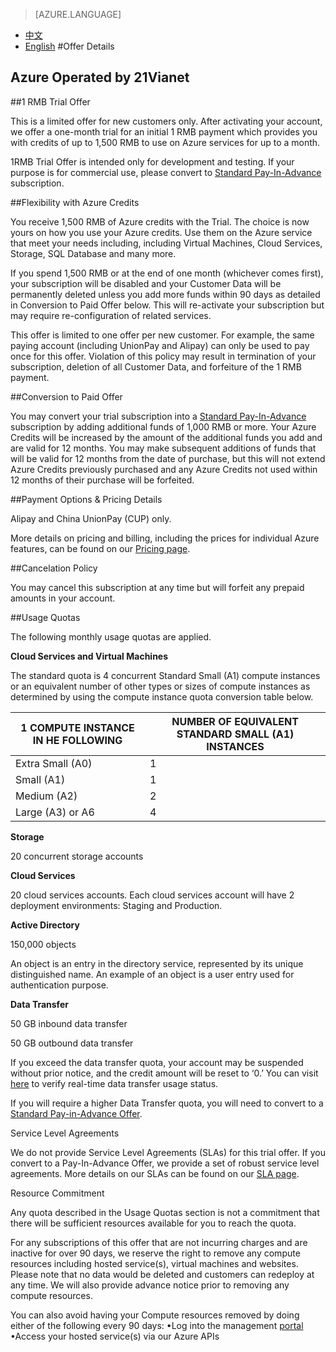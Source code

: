 <properties
	pageTitle="Offer Details - Microsoft Azure"
    description="Offer Details - 1 RMB Trial Offer"
    services=""
    documentationCenter=""
    authors=""
    manager=""
    editor=""
    tags=""/>

<tags ms.service="legal-en" ms.date="" wacn.date="" wacn.lang="en"/>

> [AZURE.LANGUAGE]
- [中文](/offers/ms-mc-azr-44p/)
- [English](/offers/ms-mc-azr-44p-en/)
#Offer Details

## Azure Operated by 21Vianet

##1 RMB Trial Offer

This is a limited offer for new customers only. After activating your account, we offer a one-month trial for an initial 1 RMB payment which provides you with credits of up to 1,500 RMB to use on Azure services for up to a month.

1RMB Trial Offer is intended only for development and testing. If your purpose is for commercial use, please convert to  [Standard Pay-In-Advance](https://www.azure.cn/offers/ms-mc-arz-33p/) subscription.

##Flexibility with Azure Credits

You receive 1,500 RMB of Azure credits with the Trial. The choice is now yours on how you use your Azure credits. Use them on the Azure service that meet your needs including, including Virtual Machines, Cloud Services, Storage, SQL Database and many more.

If you spend 1,500 RMB or at the end of one month (whichever comes first), your subscription will be disabled and your Customer Data will be permanently deleted unless you add more funds within 90 days as detailed in Conversion to Paid Offer below. This will re-activate your subscription but may require re-configuration of related services. 

This offer is limited to one offer per new customer. For example, the same paying account (including UnionPay and Alipay) can only be used to pay once for this offer. Violation of this policy may result in termination of your subscription, deletion of all Customer Data, and forfeiture of the 1 RMB payment.

##Conversion to Paid Offer

You may convert your trial subscription into a  [Standard Pay-In-Advance](https://www.azure.cn/offers/ms-mc-arz-33p/) subscription by adding additional funds of 1,000 RMB or more. Your Azure Credits will be increased by the amount of the additional funds you add and are valid for 12 months. You may make subsequent additions of funds that will be valid for 12 months from the date of purchase, but this will not extend Azure Credits previously purchased and any Azure Credits not used within 12 months of their purchase will be forfeited.

##Payment Options & Pricing Details

Alipay and China UnionPay (CUP) only.

More details on pricing and billing, including the prices for individual Azure features, can be found on our [Pricing page](https://www.azure.cn/pricing/overview/).

##Cancelation Policy

You may cancel this subscription at any time but will forfeit any prepaid amounts in your account.

##Usage Quotas

The following monthly usage quotas are applied. 

**Cloud Services and Virtual Machines**

The standard quota is 4 concurrent Standard Small (A1) compute instances or an equivalent number of other types or sizes of compute instances as determined by using the compute instance quota conversion table below.


|1 COMPUTE INSTANCE IN  HE FOLLOWING|NUMBER OF EQUIVALENT STANDARD SMALL (A1) INSTANCES|
|-----------------------|----------------------------|
|Extra Small (A0) |1 |
|Small (A1) |1 |
|Medium (A2)| 2 |
|Large (A3) or A6 |4 |

**Storage**

20 concurrent storage accounts

**Cloud Services**

20 cloud services accounts. Each cloud services account will have 2 deployment environments: Staging and Production.

**Active Directory**

150,000 objects

An object is an entry in the directory service, represented by its unique distinguished name. An example of an object is a user entry used for authentication purpose.

**Data Transfer**

50 GB inbound data transfer

50 GB outbound data transfer

If you exceed the data transfer quota, your account may be suspended without prior notice, and the credit amount will be reset to ‘0.’ You can visit [here](https://account.windowsazure.cn/Subscriptions/) to verify real-time data transfer usage status.

If you will require a higher Data Transfer quota, you will need to convert to a  [Standard Pay-in-Advance Offer](https://www.azure.cn/offers/ms-mc-arz-33p/).

Service Level Agreements

We do not provide Service Level Agreements (SLAs) for this trial offer. If you convert to a Pay-In-Advance Offer, we provide a set of robust service level agreements. More details on our SLAs can be found on our  [SLA page](https://www.azure.cn/support/legal/sla/). 

Resource Commitment

Any quota described in the Usage Quotas section is not a commitment that there will be sufficient resources available for you to reach the quota.

For any subscriptions of this offer that are not incurring charges and are inactive for over 90 days, we reserve the right to remove any compute resources including hosted service(s), virtual machines and websites. Please note that no data would be deleted and customers can redeploy at any time. We will also provide advance notice prior to removing any compute resources.

You can also avoid having your Compute resources removed by doing either of the following every 90 days:
•Log into the management [portal](https://manage.windowsazure.cn/)
•Access your hosted service(s) via our Azure APIs
